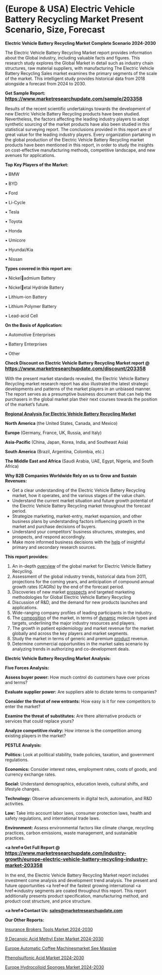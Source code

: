 #  (Europe & USA) Electric Vehicle Battery Recycling Market Present Scenario, Size, Forecast

<strong>Electric Vehicle Battery Recycling Market Complete Scenario 2024-2030</strong>

The Electric Vehicle Battery Recycling Market report provides information about the Global industry, including valuable facts and figures. This research study explores the Global Market in detail such as industry chain structures, raw material suppliers, with manufacturing The Electric Vehicle Battery Recycling Sales market examines the primary segments of the scale of the market. This intelligent study provides historical data from 2018 alongside a forecast from 2024 to 2030.

<strong>Get Sample Report: <a href=https://www.marketresearchupdate.com/sample/203358><font size=3 color=#0000ff>https://www.marketresearchupdate.com/sample/203358</font></a></strong>

Results of the recent scientific undertakings towards the development of new Electric Vehicle Battery Recycling products have been studied. Nevertheless, the factors affecting the leading industry players to adopt synthetic sourcing of the market products have also been studied in this statistical surveying report. The conclusions provided in this report are of great value for the leading industry players. Every organization partaking in the global production of the Electric Vehicle Battery Recycling market products have been mentioned in this report, in order to study the insights on cost-effective manufacturing methods, competitive landscape, and new avenues for applications.

<strong>Top Key Players of the Market:</strong>

• BMW

• BYD

• Ford

• Li-Cycle

• Tesla

• Toyota

• Honda

• Umicore

• Hyundai/Kia

• Nissan

<strong>Types covered in this report are: </strong>

• Nickeladmium Battery

• Nickeletal Hydride Battery

• Lithium-ion Battery

• Lithium Polymer Battery

• Lead-acid Cell

<strong>On the Basis of Application:</strong>

• Automotive Enterprises

• Battery Enterprises

• Other

<strong>Check Discount on Electric Vehicle Battery Recycling Market report @ <a href=https://www.marketresearchupdate.com/discount/203358><font size=3 color=#0000ff>https://www.marketresearchupdate.com/discount/203358</font></a></strong>

With the present market standards revealed, the Electric Vehicle Battery Recycling market research report has also illustrated the latest strategic developments and patterns of the market players in an unbiased manner. The report serves as a presumptive business document that can help the purchasers in the global market plan their next courses towards the position of the market’s future.

<strong><u><b>Regional Analysis For Electric Vehicle Battery Recycling Market</b></u></strong>

<strong><b>North America</b></strong> (the United States, Canada, and Mexico)

<strong><b>Europe </b></strong>(Germany, France, UK, Russia, and Italy)

<strong><b>Asia-Pacific</b></strong> (China, Japan, Korea, India, and Southeast Asia)

<strong><b>South America</b></strong> (Brazil, Argentina, Colombia, etc.)

<strong><b>The Middle East and Africa</b></strong> (Saudi Arabia, UAE, Egypt, Nigeria, and South Africa)

<strong>Why B2B Companies Worldwide Rely on us to Grow and Sustain Revenues:</strong>
<ul>
  <li>Get a clear understanding of the Electric Vehicle Battery Recycling market, how it operates, and the various stages of the value chain.</li>
  <li>Understand the current market situation and future growth potential of the Electric Vehicle Battery Recycling market throughout the forecast period.</li>
  <li>Strategize marketing, market-entry, market expansion, and other business plans by understanding factors influencing growth in the market and purchase decisions of buyers.</li>
  <li>Understand your competitors’ business structures, strategies, and prospects, and respond accordingly.</li>
  <li>Make more informed business decisions with the <a href=ASDF991299>help</a> of insightful primary and secondary research sources.</li>
</ul>
<strong>This report provides:</strong>
<ol>
  <li>An in-depth <a href=>overview</a> of the global market for Electric Vehicle Battery Recycling.</li>
  <li>Assessment of the global industry trends, historical data from 2011, projections for the coming years, and anticipation of compound annual growth rates (CAGRs) by the end of the forecast period.</li>
  <li>Discoveries of new market <a href=>prospects</a> and targeted marketing methodologies for Global Electric Vehicle Battery Recycling</li>
  <li>Discussion of R&amp;D, and the demand for new products launches and applications.</li>
  <li>Wide-ranging company profiles of leading participants in the industry.</li>
  <li>The <a href=ASDF881288>composition</a> of the market, in terms of <a href=>dynamic</a> molecule types and targets, underlining the major industry resources and players.</li>
  <li>The growth in patient epidemiology and market revenue for the market globally and across the key players and market segments.</li>
  <li>Study the market in terms of generic and premium <a href=>product</a> revenue.</li>
  <li>Determine commercial opportunities in the market sales scenario by analyzing trends in authorizing and co-development deals.</li>
</ol>

<strong>Electric Vehicle Battery Recycling Market Analysis:</strong>

<strong>Five Forces Analysis:</strong>

<strong>Assess buyer power:</strong> How much control do customers have over prices and terms?

<strong>Evaluate supplier power:</strong> Are suppliers able to dictate terms to companies?

<strong>Consider the threat of new entrants:</strong> How easy is it for new competitors to enter the market?

<strong>Examine the threat of substitutes:</strong> Are there alternative products or services that could replace yours?

<strong>Analyze competitive rivalry:</strong> How intense is the competition among existing players in the market?

<strong>PESTLE Analysis:</strong>

<strong>Politics:</strong> Look at political stability, trade policies, taxation, and government regulations.

<strong>Economics:</strong> Consider interest rates, employment rates, costs of goods, and currency exchange rates.

<strong>Social:</strong> Understand demographics, education levels, cultural shifts, and lifestyle changes.

<strong>Technology:</strong> Observe advancements in digital tech, automation, and R&D activities.

<strong>Law:</strong> Take into account labor laws, consumer protection laws, health and safety regulations, and international trade laws.

<strong>Environment:</strong> Assess environmental factors like climate change, recycling practices, carbon emissions, waste management, and sustainable practices.

<strong><a href=>Get Full Report</a> @ <a href=https://www.marketresearchupdate.com/industry-growth/europe-electric-vehicle-battery-recycling-industry-market-203358><font size=3 color=#0000ff>https://www.marketresearchupdate.com/industry-growth/europe-electric-vehicle-battery-recycling-industry-market-203358</font></a></strong>

In the end, the Electric Vehicle Battery Recycling Market report includes investment come analysis and development trend analysis. The present and future opportunities <a href=>of</a> the fastest growing international <a href=>industry</a> segments are coated throughout this report. This report additionally presents product specification, manufacturing method, and product cost structure, and price structure.

<strong><a href=><strong>Contact Us:</strong></a></strong>
<strong>sales@marketresearchupdate.com</strong>

<strong>Our Other Reports:</strong>

<a href=https://www.linkedin.com/pulse/insurance-brokers-tools-market-size-set-grow>Insurance Brokers Tools Market 2024-2030</a>

<a href=https://www.linkedin.com/pulse/9-decanoic-acid-methyl-ester-market-outlooks>9 Decanoic Acid Methyl Ester Market 2024-2030</a>

<a href=https://www.linkedin.com/pulse/europe-automatic-coffee-machinesmarket-see-massive>Europe Automatic Coffee Machinesmarket See Massive</a>

<a href=https://www.linkedin.com/pulse/phenolsulfonic-acid-market-2023-2029-emergent-u3mzf/>Phenolsulfonic Acid Market 2024-2030</a>

<a href=https://www.linkedin.com/pulse/europe-hydrocolloid-sponges-market-research-report-9avdf/>Europe Hydrocolloid Sponges Market 2024-2030</a>

